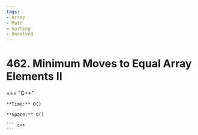 ```yaml
---
tags:
- Array
- Math
- Sorting
- Unsolved
---
```



# 462. Minimum Moves to Equal Array Elements II

=== "C++"

    **Time:** O()

    **Space:** O()

    ``` c++
    ```
